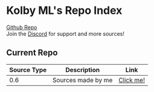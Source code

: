 # Kolby ML's Repo Index
[Github Repo](https://github.com/KolbyML/kolbymls-extensions)
<br>
Join the [Discord](https://discord.gg/rmf6jQpMU9) for support and more sources!

## Current Repo

| Source Type | Description        | Link                                                            |
|-------------|--------------------|-----------------------------------------------------------------|
| 0.6         | Sources made by me | [Click me!](https://kolbyml.github.io/kolbymls-extensions/0.6/) |

